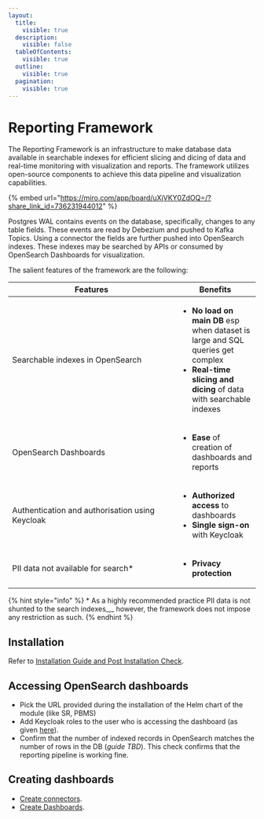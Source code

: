 ```yaml
---
layout:
  title:
    visible: true
  description:
    visible: false
  tableOfContents:
    visible: true
  outline:
    visible: true
  pagination:
    visible: true
---
```


# Reporting Framework

The Reporting Framework is an infrastructure to make database data available in searchable indexes for efficient slicing and dicing of data and real-time monitoring with visualization and reports. The framework utilizes open-source components to achieve this data pipeline and visualization capabilities.



{% embed url="https://miro.com/app/board/uXjVKY0ZdOQ=/?share_link_id=736231944012" %}

Postgres WAL contains events on the database, specifically, changes to any table fields. These events are read by Debezium and pushed to Kafka Topics.  Using a connector the fields are further pushed into OpenSearch indexes. These indexes may be searched by APIs or consumed by OpenSearch Dashboards for visualization.&#x20;

The salient features of the framework are the following:

<table><thead><tr><th width="323">Features</th><th>Benefits</th></tr></thead><tbody><tr><td>Searchable indexes in OpenSearch</td><td><ul><li><strong>No load on main DB</strong> esp when dataset is large and SQL queries get complex </li><li><strong>Real-time slicing and dicing</strong> of data with searchable indexes</li></ul></td></tr><tr><td>OpenSearch Dashboards</td><td><ul><li><strong>Ease</strong> of creation of dashboards and reports</li></ul></td></tr><tr><td>Authentication and authorisation using Keycloak  </td><td><ul><li><strong>Authorized access</strong> to dashboards</li><li><strong>Single sign-on</strong> with Keycloak</li></ul></td></tr><tr><td>PII data not available for search*</td><td><ul><li><strong>Privacy protection</strong></li></ul></td></tr></tbody></table>

{% hint style="info" %}
\* As a highly recommended practice PII data is not shunted to the search indexes_,_ however, the framework does not impose any restriction as such.
{% endhint %}

## Installation

Refer to [Installation Guide and Post Installation Check](user-guides/installation-and-troubleshooting.md).

## Accessing OpenSearch dashboards

* Pick the URL provided during the installation of the Helm chart of the module (like SR, PBMS)
* Add Keycloak roles to the user who is accessing the dashboard (as given [here](user-guides/installation-and-troubleshooting.md#assigning-roles-to-users)).
* Confirm that the number of indexed records in OpenSearch matches the number of rows in the DB (_guide TBD_). This check confirms that the reporting pipeline is working fine.

## Creating dashboards

* [Create connectors](user-guides/connector-creation-guide.md).
* [Create Dashboards](user-guides/dashboards-creation-guide.md).
